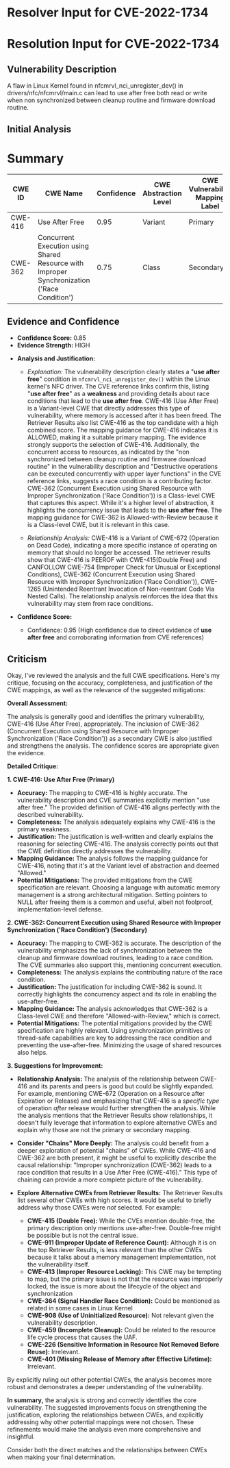 # Resolver Input for CVE-2022-1734

# Resolution Input for CVE-2022-1734

## Vulnerability Description
A flaw in Linux Kernel found in nfcmrvl_nci_unregister_dev() in drivers/nfc/nfcmrvl/main.c can lead to use after free both read or write when non synchronized between cleanup routine and firmware download routine.

## Initial Analysis
# Summary
| CWE ID | CWE Name | Confidence | CWE Abstraction Level | CWE Vulnerability Mapping Label | CWE-Vulnerability Mapping Notes |
|---|---|---|---|---|---|
| CWE-416 | Use After Free | 0.95 | Variant | Primary | Allowed |
| CWE-362 | Concurrent Execution using Shared Resource with Improper Synchronization ('Race Condition') | 0.75 | Class | Secondary | Allowed-with-Review |

## Evidence and Confidence

*   **Confidence Score:** 0.85
*   **Evidence Strength:** HIGH

- **Analysis and Justification:**  
  - *Explanation:* The vulnerability description clearly states a "**use after free**" condition in `nfcmrvl_nci_unregister_dev()` within the Linux kernel's NFC driver. The CVE reference links confirm this, listing "**use after free**" as a **weakness** and providing details about race conditions that lead to the **use after free**. CWE-416 (Use After Free) is a Variant-level CWE that directly addresses this type of vulnerability, where memory is accessed after it has been freed. The Retriever Results also list CWE-416 as the top candidate with a high combined score. The mapping guidance for CWE-416 indicates it is ALLOWED, making it a suitable primary mapping. The evidence strongly supports the selection of CWE-416. Additionally, the concurrent access to resources, as indicated by the "non synchronized between cleanup routine and firmware download routine" in the vulnerability description and "Destructive operations can be executed concurrently with upper layer functions" in the CVE reference links, suggests a race condition is a contributing factor. CWE-362 (Concurrent Execution using Shared Resource with Improper Synchronization ('Race Condition')) is a Class-level CWE that captures this aspect. While it's a higher level of abstraction, it highlights the concurrency issue that leads to the **use after free**. The mapping guidance for CWE-362 is Allowed-with-Review because it is a Class-level CWE, but it is relevant in this case.

  - *Relationship Analysis:* CWE-416 is a Variant of CWE-672 (Operation on Dead Code), indicating a more specific instance of operating on memory that should no longer be accessed. The retriever results show that CWE-416 is PEEROF with CWE-415(Double Free) and CANFOLLOW CWE-754 (Improper Check for Unusual or Exceptional Conditions), CWE-362 (Concurrent Execution using Shared Resource with Improper Synchronization ('Race Condition')), CWE-1265 (Unintended Reentrant Invocation of Non-reentrant Code Via Nested Calls). The relationship analysis reinforces the idea that this vulnerability may stem from race conditions.

- **Confidence Score:**  
  - Confidence: 0.95 (High confidence due to direct evidence of **use after free** and corroborating information from CVE references)

## Criticism
Okay, I've reviewed the analysis and the full CWE specifications. Here's my critique, focusing on the accuracy, completeness, and justification of the CWE mappings, as well as the relevance of the suggested mitigations:

**Overall Assessment:**

The analysis is generally good and identifies the primary vulnerability, CWE-416 (Use After Free), appropriately.  The inclusion of CWE-362 (Concurrent Execution using Shared Resource with Improper Synchronization ('Race Condition')) as a secondary CWE is also justified and strengthens the analysis.  The confidence scores are appropriate given the evidence.

**Detailed Critique:**

**1. CWE-416: Use After Free (Primary)**

*   **Accuracy:** The mapping to CWE-416 is highly accurate. The vulnerability description and CVE summaries explicitly mention "use after free."  The provided definition of CWE-416 aligns perfectly with the described vulnerability.
*   **Completeness:** The analysis adequately explains why CWE-416 is the primary weakness.
*   **Justification:** The justification is well-written and clearly explains the reasoning for selecting CWE-416. The analysis correctly points out that the CWE definition directly addresses the vulnerability.
*   **Mapping Guidance:** The analysis follows the mapping guidance for CWE-416, noting that it's at the Variant level of abstraction and deemed "Allowed."
*   **Potential Mitigations:**  The provided mitigations from the CWE specification are relevant. Choosing a language with automatic memory management is a strong architectural mitigation. Setting pointers to NULL after freeing them is a common and useful, albeit not foolproof, implementation-level defense.

**2. CWE-362: Concurrent Execution using Shared Resource with Improper Synchronization ('Race Condition') (Secondary)**

*   **Accuracy:** The mapping to CWE-362 is accurate. The description of the vulnerability emphasizes the lack of synchronization between the cleanup and firmware download routines, leading to a race condition. The CVE summaries also support this, mentioning concurrent execution.
*   **Completeness:** The analysis explains the contributing nature of the race condition.
*   **Justification:** The justification for including CWE-362 is sound. It correctly highlights the concurrency aspect and its role in enabling the use-after-free.
*   **Mapping Guidance:** The analysis acknowledges that CWE-362 is a Class-level CWE and therefore "Allowed-with-Review," which is correct.
*   **Potential Mitigations:** The potential mitigations provided by the CWE specification are highly relevant. Using synchronization primitives or thread-safe capabilities are key to addressing the race condition and preventing the use-after-free. Minimizing the usage of shared resources also helps.

**3. Suggestions for Improvement:**

*   **Relationship Analysis:** The analysis of the relationship between CWE-416 and its parents and peers is good but could be slightly expanded.  For example, mentioning CWE-672 (Operation on a Resource after Expiration or Release) and emphasizing that CWE-416 is a *specific type* of operation *after* release would further strengthen the analysis.  While the analysis mentions that the Retriever Results show relationships, it doesn't fully leverage that information to explore alternative CWEs and explain why those are not the primary or secondary mapping.

*   **Consider "Chains" More Deeply:** The analysis could benefit from a deeper exploration of potential "chains" of CWEs. While CWE-416 and CWE-362 are both present, it might be useful to explicitly describe the causal relationship: "Improper synchronization (CWE-362) leads to a race condition that results in a Use After Free (CWE-416)." This type of chaining can provide a more complete picture of the vulnerability.

*   **Explore Alternative CWEs from Retriever Results:** The Retriever Results list several other CWEs with high scores.  It would be useful to briefly address why those CWEs were *not* selected.  For example:
    *   **CWE-415 (Double Free):** While the CVEs mention double-free, the primary description only mentions use-after-free. Double-free might be possible but is not the central issue.
    *   **CWE-911 (Improper Update of Reference Count):** Although it is on the top Retriever Results, is less relevant than the other CWEs because it talks about a memory management implementation, not the vulnerability itself.
    *   **CWE-413 (Improper Resource Locking):** This CWE may be tempting to map, but the primary issue is not that the resource was improperly locked, the issue is more about the lifecycle of the object and synchronization
    *   **CWE-364 (Signal Handler Race Condition):** Could be mentioned as related in some cases in Linux Kernel
    *   **CWE-908 (Use of Uninitialized Resource):** Not relevant given the vulnerability description.
    *   **CWE-459 (Incomplete Cleanup):** Could be related to the resource life cycle process that causes the UAF.
    *   **CWE-226 (Sensitive Information in Resource Not Removed Before Reuse):** Irrelevant.
    *   **CWE-401 (Missing Release of Memory after Effective Lifetime):** Irrelevant.

By explicitly ruling out other potential CWEs, the analysis becomes more robust and demonstrates a deeper understanding of the vulnerability.

**In summary,** the analysis is strong and correctly identifies the core vulnerability. The suggested improvements focus on strengthening the justification, exploring the relationships between CWEs, and explicitly addressing why other potential mappings were not chosen. These refinements would make the analysis even more comprehensive and insightful.

Consider both the direct matches and the relationships between CWEs
when making your final determination.
        
